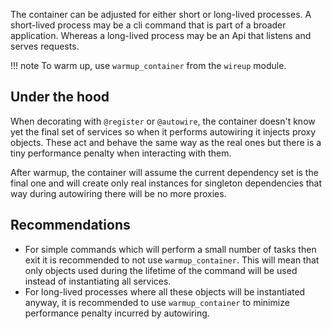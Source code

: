 The container can be adjusted for either short or long-lived processes. A short-lived process may be a cli
command that is part of a broader application. Whereas a long-lived process may be an Api that listens
and serves requests.

!!! note
    To warm up, use `warmup_container` from the `wireup` module.

## Under the hood

When decorating with `@register` or `@autowire`, the container doesn't know yet the final set of services
so when it performs autowiring it injects proxy objects. These act and behave the same way as the real ones but there
is a tiny performance penalty when interacting with them.

After warmup, the container will assume the current dependency set is the final one and will create only real instances
for singleton dependencies that way during autowiring there will be no more proxies.

## Recommendations

* For simple commands which will perform a small number of tasks then exit it is recommended to not use 
`warmup_container`. This will mean that only objects used during the lifetime of the command will be used
instead of instantiating all services.
* For long-lived processes where all these objects will be instantiated anyway, it is recommended to use
 `warmup_container` to minimize performance penalty incurred by autowiring.
